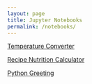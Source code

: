 ```yaml
---
layout: page
title: Jupyter Notebooks
permalink: /notebooks/
---
```


[Temperature Converter](https://tangalice.github.io/alicetang/java/jupyter/2022/08/28/TemperatureConverter.html)

[Recipe Nutrition Calculator](https://tangalice.github.io/alicetang/java/jupyter/2022/08/26/Nutrition.html)

[Python Greeting](https://tangalice.github.io/alicetang/python/jupyter/2022/08/21/PythonJupyterNotebook.html)

